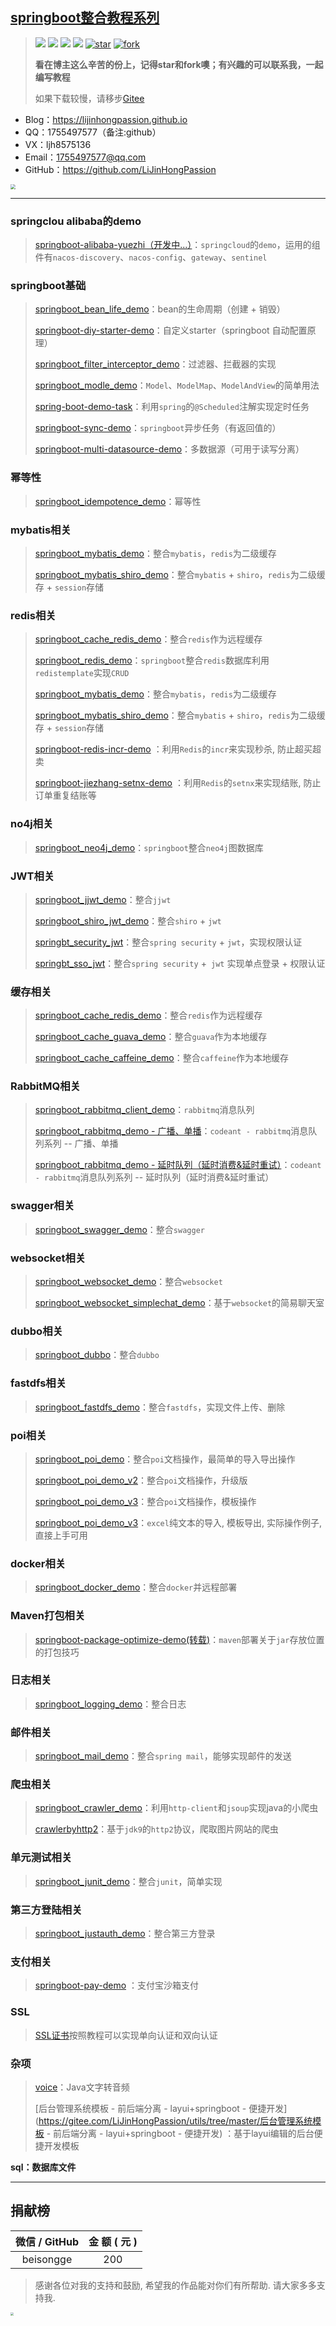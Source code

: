 ## [springboot整合教程系列 ](https://github.com/LiJinHongPassion/springboot/)

><a href="https://github.com/LiJinHongPassion/springboot">![](https://img.shields.io/travis/onevcat/Kingfisher/master.svg)</a>	<a href="https://github.com/LiJinHongPassion/springboot">![](https://badges.gitter.im/Join%20Chat.svg)</a>	<a href="https://github.com/LiJinHongPassion/springboot/">![](https://img.shields.io/cocoapods/l/Kingfisher.svg?style=flat)</a>	<a href="https://github.com/LiJinHongPassion/springboot">![](https://img.shields.io/badge/language-java-red.svg)</a>	<a href='https://gitee.com/LiJinHongPassion/springboot/stargazers'><img src='https://gitee.com/LiJinHongPassion/springboot/badge/star.svg?theme=white' alt='star'></img></a> 	<a href='https://gitee.com/LiJinHongPassion/springboot/members'><img src='https://gitee.com/LiJinHongPassion/springboot/badge/fork.svg?theme=white' alt='fork'></img></a>
>
>**看在博主这么辛苦的份上，记得star和fork噢；有兴趣的可以联系我，一起编写教程**
>
>如果下载较慢，请移步[Gitee](https://gitee.com/LiJinHongPassion/springboot)

- Blog：https://lijinhongpassion.github.io
- QQ：1755497577（备注:github）
- VX：ljh8575136
- Email：1755497577@qq.com
- GitHub：https://github.com/LiJinHongPassion
<img src="./wechat.png" style="zoom: 50%;" />

---

### springclou alibaba的demo

> [springboot-alibaba-yuezhi（开发中...）](https://github.com/LiJinHongPassion/springboot/tree/master/springboot-alibaba-yuezhi)：`springcloud`的`demo`，运用的组件有`nacos-discovery`、`nacos-config`、`gateway`、`sentinel`

### springboot基础

>[springboot_bean_life_demo](https://github.com/LiJinHongPassion/springboot/tree/master/springboot-bean-life-demo)：bean的生命周期（创建 + 销毁）
>
>[springboot-diy-starter-demo](https://github.com/LiJinHongPassion/springboot/tree/master/springboot-diy-starter-demo)：自定义starter（springboot 自动配置原理）
>
>[springboot_filter_interceptor_demo](https://github.com/LiJinHongPassion/springboot/tree/master/springboot_filter_interceptor_demo)：过滤器、拦截器的实现
>
>[springboot_modle_demo](https://github.com/LiJinHongPassion/springboot/tree/master/springboot_modle_demo)：`Model`、`ModelMap`、`ModelAndView`的简单用法
>
>[spring-boot-demo-task](https://github.com/LiJinHongPassion/springboot/tree/master/spring-boot-demo-task)：利用`spring`的`@Scheduled`注解实现定时任务
>
>[springboot-sync-demo](https://github.com/LiJinHongPassion/springboot/tree/master/springboot-sync-demo)：`springboot`异步任务（有返回值的）
>
>[springboot-multi-datasource-demo](https://github.com/LiJinHongPassion/springboot/tree/master/springboot-multi-datasource-demo)：多数据源（可用于读写分离）

### 幂等性

>[springboot_idempotence_demo](https://github.com/LiJinHongPassion/springboot/tree/master/springboot_idempotence_demo)：幂等性

### mybatis相关

>[springboot_mybatis_demo](https://github.com/LiJinHongPassion/springboot/tree/master/springboot_mybatis_demo)：整合`mybatis`，`redis`为二级缓存
>
>[springboot_mybatis_shiro_demo](https://github.com/LiJinHongPassion/springboot/tree/master/springboot_mybatis_shiro_demo)：整合`mybatis` + `shiro`，`redis`为二级缓存 + `session`存储

### redis相关

>[springboot_cache_redis_demo](https://github.com/LiJinHongPassion/springboot/tree/master/springboot_cache_redis_demo)：整合`redis`作为远程缓存
>
>[springboot_redis_demo](https://github.com/LiJinHongPassion/springboot/tree/master/springboot-redis-demo)：`springboot`整合`redis`数据库利用`redistemplate`实现`CRUD`
>
>[springboot_mybatis_demo](https://github.com/LiJinHongPassion/springboot/tree/master/springboot_mybatis_demo)：整合`mybatis`，`redis`为二级缓存
>
>[springboot_mybatis_shiro_demo](https://github.com/LiJinHongPassion/springboot/tree/master/springboot_mybatis_shiro_demo)：整合`mybatis` + `shiro`，`redis`为二级缓存 + `session`存储
>
>[springboot-redis-incr-demo](https://gitee.com/LiJinHongPassion/utils/tree/master/springboot-redis-incr-demo) ：利用`Redis`的`incr`来实现秒杀, 防止超买超卖
>
>[springboot-jiezhang-setnx-demo](https://gitee.com/LiJinHongPassion/utils/tree/master/springboot-jiezhang-setnx-demo) ：利用`Redis`的`setnx`来实现结账, 防止订单重复结账等

### no4j相关

>[springboot_neo4j_demo](https://github.com/LiJinHongPassion/springboot/tree/master/springboot_neo4j_example-master)：`springboot`整合`neo4j`图数据库

### JWT相关

>[springboot_jjwt_demo](https://github.com/LiJinHongPassion/springboot/tree/master/springboot_jjwt_demo)：整合`jjwt`
>
>[springboot_shiro_jwt_demo](https://github.com/LiJinHongPassion/springboot/tree/master/springboot_shiro_jwt_demo)：整合`shiro` + `jwt`
>
>[springbt_security_jwt](https://github.com/LiJinHongPassion/springboot/springbt_security_jwt)：整合`spring security` + `jwt`，实现权限认证
>
>[springbt_sso_jwt](https://github.com/LiJinHongPassion/springboot/springbt_sso_jwt)：整合`spring security` +` jwt` 实现单点登录 + 权限认证

### 缓存相关

>[springboot_cache_redis_demo](https://github.com/LiJinHongPassion/springboot/tree/master/springboot_cache_redis_demo)：整合`redis`作为远程缓存
>
>[springboot_cache_guava_demo](https://github.com/LiJinHongPassion/springboot/tree/master/springboot_cache_guava_demo)：整合`guava`作为本地缓存
>
>[springboot_cache_caffeine_demo](https://github.com/LiJinHongPassion/springboot/tree/master/springboot_cache_caffeine_demo)：整合`caffeine`作为本地缓存

### RabbitMQ相关

>[springboot_rabbitmq_client_demo](https://github.com/LiJinHongPassion/springboot/tree/master/springboot_rabbitmq_client_demo)：`rabbitmq`消息队列
>
>[springboot_rabbitmq_demo - 广播、单播](https://github.com/LiJinHongPassion/springboot/tree/master/springboot_rabbitmq_demo/rabbitmq-demo%EF%BC%88%E5%8D%95%E6%92%AD%E3%80%81%E5%B9%BF%E6%92%AD%EF%BC%89)：`codeant - rabbitmq`消息队列系列 -- 广播、单播
>
>[springboot_rabbitmq_demo - 延时队列（延时消费&延时重试）](https://github.com/LiJinHongPassion/springboot/tree/master/springboot_rabbitmq_demo/rabbitmq-demo（延时队列）)：`codeant - rabbitmq`消息队列系列 -- 延时队列（延时消费&延时重试）

### swagger相关

>[springboot_swagger_demo](https://github.com/LiJinHongPassion/springboot/tree/master/springboot_swagger_demo)：整合`swagger`

### websocket相关

>[springboot_websocket_demo](https://github.com/LiJinHongPassion/springboot/tree/master/springboot_websocket_demo)：整合`websocket`
>
>[springboot_websocket_simplechat_demo](https://github.com/LiJinHongPassion/springboot/tree/master/springboot_websocket_simplechat_demo)：基于`websocket`的简易聊天室

### dubbo相关

>[springboot_dubbo](https://github.com/LiJinHongPassion/springboot/tree/master/springboot_dubbo)：整合`dubbo`

### fastdfs相关

>[springboot_fastdfs_demo](https://github.com/LiJinHongPassion/springboot/tree/master/springboot_fastdfs_demo)：整合`fastdfs`，实现文件上传、删除

### poi相关

>[springboot_poi_demo](https://github.com/LiJinHongPassion/springboot/tree/master/springboot_poi_demo)：整合`poi`文档操作，最简单的导入导出操作
>
>[springboot_poi_demo_v2](https://github.com/LiJinHongPassion/springboot/tree/master/springboot_poi_demo_v2)：整合`poi`文档操作，升级版
>
>[springboot_poi_demo_v3](https://github.com/LiJinHongPassion/springboot/tree/master/springboot_poi_demo_v3)：整合`poi`文档操作，模板操作
>
>[springboot_poi_demo_v3](https://github.com/LiJinHongPassion/springboot/tree/master/springboot_poi_excel-operate-demo)：`excel`纯文本的导入, 模板导出, 实际操作例子, 直接上手可用

### docker相关

>[springboot_docker_demo](https://github.com/LiJinHongPassion/springboot/tree/master/springboot_docker_demo)：整合`docker`并远程部署

### Maven打包相关

> [springboot-package-optimize-demo(转载)](https://github.com/LiJinHongPassion/springboot/tree/master/springboot-package-optimize-demo)：`maven`部署关于`jar`存放位置的打包技巧

### 日志相关

>[springboot_logging_demo](https://github.com/LiJinHongPassion/springboot/tree/master/springboot_logging_demo)：整合日志

### 邮件相关

>[springboot_mail_demo](https://github.com/LiJinHongPassion/springboot/tree/master/springboot_mail_demo)：整合`spring mail`，能够实现邮件的发送

### 爬虫相关

>[springboot_crawler_demo](https://github.com/LiJinHongPassion/springboot/tree/master/springboot_crawler_demo)：利用`http-client`和`jsoup`实现java的小爬虫
>
>[crawlerbyhttp2](https://github.com/LiJinHongPassion/springboot/tree/master/crawlerbyhttp2)：基于`jdk9`的`http2`协议，爬取图片网站的爬虫

### 单元测试相关

>[springboot_junit_demo](https://github.com/LiJinHongPassion/springboot/tree/master/springboot_junit_demo)：整合`junit`，简单实现

### 第三方登陆相关

>[springboot_justauth_demo](https://github.com/LiJinHongPassion/springboot/tree/master/springboot_justauth_demo)：整合第三方登录

### 支付相关

>[springboot-pay-demo](https://gitee.com/LiJinHongPassion/utils/tree/master/springboot-pay-demo) ：支付宝沙箱支付

### SSL

> [SSL证书](https://gitee.com/LiJinHongPassion/utils/tree/master/springboot-example-https)按照教程可以实现单向认证和双向认证

### 杂项

>[voice](https://github.com/LiJinHongPassion/springboot/tree/master/vioce)：Java文字转音频
>
>[后台管理系统模板 - 前后端分离 - layui+springboot - 便捷开发](https://gitee.com/LiJinHongPassion/utils/tree/master/后台管理系统模板 - 前后端分离 - layui+springboot - 便捷开发) ：基于layui编辑的后台便捷开发模板

**sql：数据库文件**

---

## 捐献榜

| 微信 / GitHub | 金    额  ( 元 ) |
| :-----------: | :------: |
|   beisongge   |   200    |

> 感谢各位对我的支持和鼓励, 希望我的作品能对你们有所帮助. 请大家多多支持我.

<img src="./vxzf.png" style="zoom: 33%;" />

